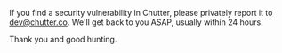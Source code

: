 If you find a security vulnerability in Chutter, please privately report it to
[dev@chutter.co](mailto:dev@chutter.co). We'll get back to you ASAP,
usually within 24 hours.

Thank you and good hunting.